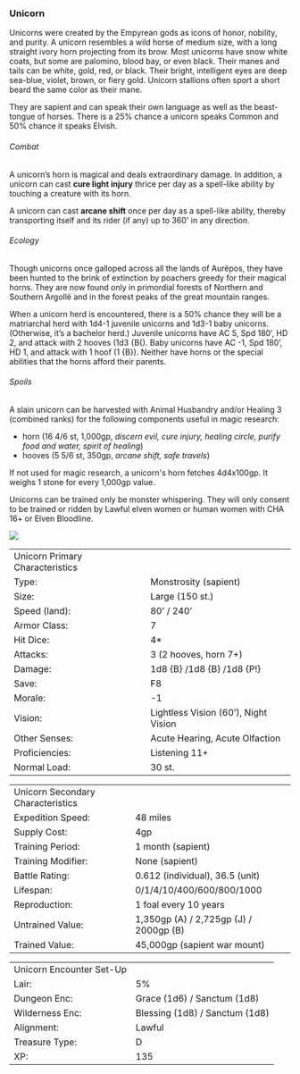 ### Unicorn

Unicorns were created by the Empyrean gods as icons of honor, nobility, and purity. A unicorn resembles a wild horse of medium size, with a long straight ivory horn projecting from its brow. Most unicorns have snow white coats, but some are palomino, blood bay, or even black. Their manes and tails can be white, gold, red, or black. Their bright, intelligent eyes are deep sea-blue, violet, brown, or fiery gold. Unicorn stallions often sport a short beard the same color as their mane.

They are sapient and can speak their own language as well as the beast-tongue of horses. There is a 25% chance a unicorn speaks Common and 50% chance it speaks Elvish.

###### Combat

A unicorn’s horn is magical and deals extraordinary damage. In addition, a unicorn can cast **cure light injury** thrice per day as a spell-like ability by touching a creature with its horn.

A unicorn can cast **arcane shift** once per day as a spell-like ability, thereby transporting itself and its rider (if any) up to 360' in any direction.

###### Ecology

Though unicorns once galloped across all the lands of Aurëpos, they have been hunted to the brink of extinction by poachers greedy for their magical horns. They are now found only in primordial forests of Northern and Southern Argollë and in the forest peaks of the great mountain ranges.

When a unicorn herd is encountered, there is a 50% chance they will be a matriarchal herd with 1d4-1 juvenile unicorns and 1d3-1 baby unicorns. (Otherwise, it’s a bachelor herd.) Juvenile unicorns have AC 5, Spd 180’, HD 2, and attack with 2 hooves (1d3 {B{). Baby unicorns have AC -1, Spd 180’, HD 1, and attack with 1 hoof (1 {B}). Neither have horns or the special abilities that the horns afford their parents.

###### Spoils

A slain unicorn can be harvested with Animal Husbandry and/or Healing 3 (combined ranks) for the following components useful in magic research:

* horn (16 4/6 st, 1,000gp, *discern evil, cure injury, healing circle, purify food and water, spirit of healing*)
* hooves (5 5/6 st, 350gp, *arcane shift, safe travels*)

If not used for magic research, a unicorn's horn fetches 4d4x100gp. It weighs 1 stone for every 1,000gp value.

Unicorns can be trained only be monster whispering. They will only consent to be trained or ridden by Lawful elven women or human women with CHA 16+ or Elven Bloodline.

![](data:image/png;base64...)

|  |  |
| --- | --- |
| Unicorn Primary Characteristics | |
| Type: | Monstrosity (sapient) |
| Size: | Large (150 st.) |
| Speed (land): | 80’ / 240’ |
| Armor Class: | 7 |
| Hit Dice: | 4\* |
| Attacks: | 3 (2 hooves, horn 7+) |
| Damage: | 1d8 {B} /1d8 {B} /1d8 {P!} |
| Save: | F8 |
| Morale: | -1 |
| Vision: | Lightless Vision (60’), Night Vision |
| Other Senses: | Acute Hearing, Acute Olfaction |
| Proficiencies: | Listening 11+ |
| Normal Load: | 30 st. |

|  |  |
| --- | --- |
| Unicorn Secondary Characteristics | |
| Expedition Speed: | 48 miles |
| Supply Cost: | 4gp |
| Training Period: | 1 month (sapient) |
| Training Modifier: | None (sapient) |
| Battle Rating: | 0.612 (individual), 36.5 (unit) |
| Lifespan: | 0/1/4/10/400/600/800/1000 |
| Reproduction: | 1 foal every 10 years |
| Untrained Value: | 1,350gp (A) / 2,725gp (J) / 2000gp (B) |
| Trained Value: | 45,000gp (sapient war mount) |

|  |  |
| --- | --- |
| Unicorn Encounter Set-Up | |
| Lair: | 5% |
| Dungeon Enc: | Grace (1d6) / Sanctum (1d8) |
| Wilderness Enc: | Blessing (1d8) / Sanctum (1d8) |
| Alignment: | Lawful |
| Treasure Type: | D |
| XP: | 135 |
